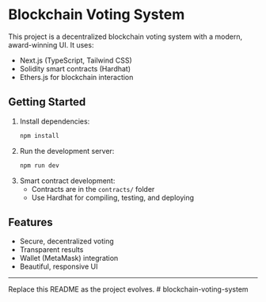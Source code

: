 # Blockchain Voting System

This project is a decentralized blockchain voting system with a modern, award-winning UI. It uses:
- Next.js (TypeScript, Tailwind CSS)
- Solidity smart contracts (Hardhat)
- Ethers.js for blockchain interaction

## Getting Started

1. Install dependencies:
   ```powershell
   npm install
   ```
2. Run the development server:
   ```powershell
   npm run dev
   ```
3. Smart contract development:
   - Contracts are in the `contracts/` folder
   - Use Hardhat for compiling, testing, and deploying

## Features
- Secure, decentralized voting
- Transparent results
- Wallet (MetaMask) integration
- Beautiful, responsive UI

---

Replace this README as the project evolves.
#   b l o c k c h a i n - v o t i n g - s y s t e m  
 